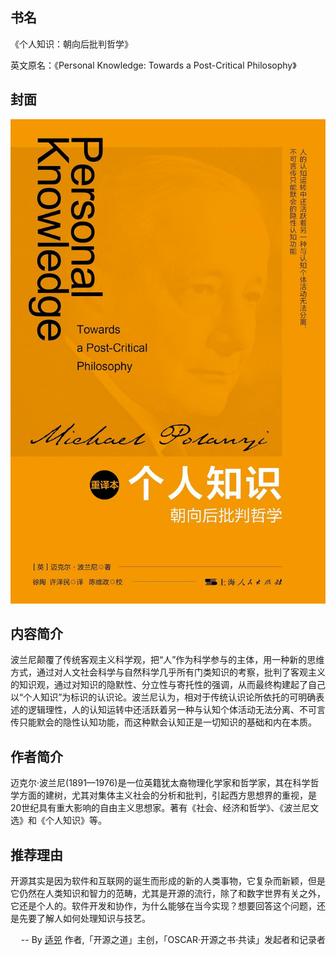 ##  书名

《个人知识：朝向后批判哲学》

英文原名：《Personal Knowledge: Towards a Post-Critical Philosophy》

## 封面

![](./face-image/personal-knowledge-cn.jpg)

## 内容简介

波兰尼颠覆了传统客观主义科学观，把“人”作为科学参与的主体，用一种新的思维方式，通过对人文社会科学与自然科学几乎所有门类知识的考察，批判了客观主义的知识观，通过对知识的隐默性、分立性与寄托性的强调，从而最终构建起了自己以“个人知识”为标识的认识论。波兰尼认为，相对于传统认识论所依托的可明确表述的逻辑理性，人的认知运转中还活跃着另一种与认知个体活动无法分离、不可言传只能默会的隐性认知功能，而这种默会认知正是一切知识的基础和内在本质。

## 作者简介

迈克尔·波兰尼(1891—1976)是一位英籍犹太裔物理化学家和哲学家，其在科学哲学方面的建树，尤其对集体主义社会的分析和批判，引起西方思想界的重视，是20世纪具有重大影响的自由主义思想家。著有《社会、经济和哲学》、《波兰尼文选》和《个人知识》等。

## 推荐理由

开源其实是因为软件和互联网的诞生而形成的新的人类事物，它复杂而新颖，但是它仍然在人类知识和智力的范畴，尤其是开源的流行，除了和数字世界有关之外，它还是个人的。软件开发和协作，为什么能够在当今实现？想要回答这个问题，还是先要了解人如何处理知识与技艺。
<p align="right"> -- By <a href="https://opensourceway.community/">适兕</a>  作者,「开源之道」主创，「OSCAR·开源之书·共读」发起者和记录者</p>